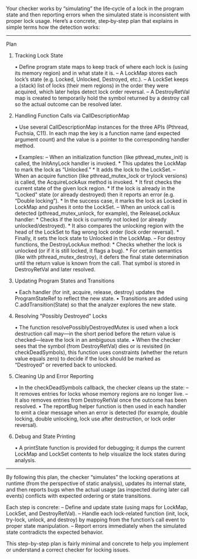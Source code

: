 Your checker works by “simulating” the life‐cycle of a lock in the program state and then reporting errors when the simulated state is inconsistent with proper lock usage. Here’s a concrete, step‐by‐step plan that explains in simple terms how the detection works:

--------------------------------------------------
Plan

1. Tracking Lock State

   • Define program state maps to keep track of where each lock is (using its memory region) and in what state it is.
     – A LockMap stores each lock’s state (e.g. Locked, Unlocked, Destroyed, etc.).
     – A LockSet keeps a (stack) list of locks (their mem regions) in the order they were acquired, which later helps detect lock order reversal.
     – A DestroyRetVal map is created to temporarily hold the symbol returned by a destroy call so the actual outcome can be resolved later.

2. Handling Function Calls via CallDescriptionMap

   • Use several CallDescriptionMap instances for the three APIs (Pthread, Fuchsia, C11). In each map the key is a function name (and expected argument count) and the value is a pointer to the corresponding handler method.

   • Examples:
     – When an initialization function (like pthread_mutex_init) is called, the InitAnyLock handler is invoked.
       * This updates the LockMap to mark the lock as “Unlocked.”
       * It adds the lock to the LockSet.
     – When an acquire function (like pthread_mutex_lock or trylock versions) is called, the AcquireLockAux method is invoked.
       * It first checks the current state of the given lock region.
       * If the lock is already in the "Locked" state (or already destroyed) then it reports an error (e.g. “Double locking”).
       * In the success case, it marks the lock as Locked in LockMap and pushes it onto the LockSet.
     – When an unlock call is detected (pthread_mutex_unlock, for example), the ReleaseLockAux handler:
       * Checks if the lock is currently not locked (or already unlocked/destroyed).
       * It also compares the unlocking region with the head of the LockSet to flag wrong lock order (lock order reversal).
       * Finally, it sets the lock state to Unlocked in the LockMap.
     – For destroy functions, the DestroyLockAux method:
       * Checks whether the lock is unlocked (or if it is still locked, it flags a bug).
       * For certain semantics (like with pthread_mutex_destroy), it defers the final state determination until the return value is known from the call. That symbol is stored in DestroyRetVal and later resolved.

3. Updating Program States and Transitions

   • Each handler (for init, acquire, release, destroy) updates the ProgramStateRef to reflect the new state.
   • Transitions are added using C.addTransition(State) so that the analyzer explores the new state.

4. Resolving "Possibly Destroyed" Locks

   • The function resolvePossiblyDestroyedMutex is used when a lock destruction call may—in the short period before the return value is checked—leave the lock in an ambiguous state.
   • When the checker sees that the symbol (from DestroyRetVal) dies or is revisited (in checkDeadSymbols), this function uses constraints (whether the return value equals zero) to decide if the lock should be marked as “Destroyed” or reverted back to unlocked.

5. Cleaning Up and Error Reporting

   • In the checkDeadSymbols callback, the checker cleans up the state:
     – It removes entries for locks whose memory regions are no longer live.
     – It also removes entries from DestroyRetVal once the outcome has been resolved.
   • The reportBug helper function is then used in each handler to emit a clear message when an error is detected (for example, double locking, double unlocking, lock use after destruction, or lock order reversal).

6. Debug and State Printing

   • A printState function is provided for debugging; it dumps the current LockMap and LockSet contents to help visualize the lock states during analysis.

--------------------------------------------------
By following this plan, the checker “simulates” the locking operations at runtime (from the perspective of static analysis), updates its internal state, and then reports bugs when the actual usage (as inspected during later call events) conflicts with expected ordering or state transitions.

Each step is concrete:
– Define and update state (using maps for LockMap, LockSet, and DestroyRetVal).
– Handle each lock-related function (init, lock, try-lock, unlock, and destroy) by mapping from the function’s call event to proper state manipulation.
– Report errors immediately when the simulated state contradicts the expected behavior.

This step-by-step plan is fairly minimal and concrete to help you implement or understand a correct checker for locking issues.